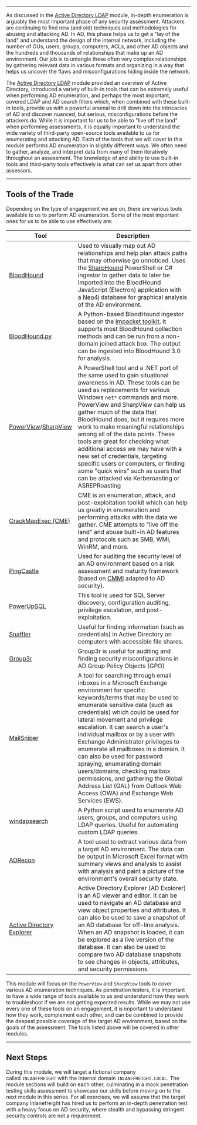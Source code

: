 
---

As discussed in the [Active Directory LDAP](https://academy.hackthebox.com/course/preview/active-directory-ldap) module, in-depth enumeration is arguably the most important phase of any security assessment. Attackers are continuing to find new (and old) techniques and methodologies for abusing and attacking AD. In AD, this phase helps us to get a "lay of the land" and understand the design of the internal network, including the number of OUs, users, groups, computers, ACLs, and other AD objects and the hundreds and thousands of relationships that make up an AD environment. Our job is to untangle these often very complex relationships by gathering relevant data in various formats and organizing in a way that helps us uncover the flaws and misconfigurations hiding inside the network.

The [Active Directory LDAP](https://academy.hackthebox.com/course/preview/active-directory-ldap) module provided an overview of Active Directory, introduced a variety of built-in tools that can be extremely useful when performing AD enumeration, and perhaps the most important, covered LDAP and AD search filters which, when combined with these built-in tools, provide us with a powerful arsenal to drill down into the intricacies of AD and discover nuanced, but serious, misconfigurations before the attackers do. While it is important for us to be able to "live off the land" when performing assessments, it is equally important to understand the wide variety of third-party open-source tools available to us for enumerating and attacking AD. Each of the tools that we will cover in this module performs AD enumeration in slightly different ways. We often need to gather, analyze, and interpret data from many of them iteratively throughout an assessment. The knowledge of and ability to use built-in tools and third-party tools effectively is what can set us apart from other assessors.

---

## Tools of the Trade

Depending on the type of engagement we are on, there are various tools available to us to perform AD enumeration. Some of the most important ones for us to be able to use effectively are:

|**Tool**|**Description**|
|---|---|
|[BloodHound](https://github.com/BloodHoundAD/BloodHound)|Used to visually map out AD relationships and help plan attack paths that may otherwise go unnoticed. Uses the [SharpHound](https://github.com/BloodHoundAD/BloodHound/tree/master/Ingestors) PowerShell or C# ingestor to gather data to later be imported into the BloodHound JavaScript (Electron) application with a [Neo4j](https://github.com/BloodHoundAD/BloodHound/tree/master/Ingestors) database for graphical analysis of the AD environment.|
|[BloodHound.py](https://github.com/fox-it/BloodHound.py)|A Python-based BloodHound ingestor based on the [Impacket toolkit](https://github.com/CoreSecurity/impacket/). It supports most BloodHound collection methods and can be run from a non-domain joined attack box. The output can be ingested into BloodHound 3.0 for analysis.|
|[PowerView](https://github.com/PowerShellMafia/PowerSploit/blob/master/Recon/PowerView.ps1)/[SharpView](https://github.com/dmchell/SharpView)|A PowerShell tool and a .NET port of the same used to gain situational awareness in AD. These tools can be used as replacements for various Windows `net*` commands and more. PowerView and SharpView can help us gather much of the data that BloodHound does, but it requires more work to make meaningful relationships among all of the data points. These tools are great for checking what additional access we may have with a new set of credentials, targeting specific users or computers, or finding some "quick wins" such as users that can be attacked via Kerberoasting or ASREPRoasting|
|[CrackMapExec (CME)](https://github.com/byt3bl33d3r/CrackMapExec)|CME is an enumeration, attack, and post-exploitation toolkit which can help us greatly in enumeration and performing attacks with the data we gather. CME attempts to "live off the land" and abuse built-in AD features and protocols such as SMB, WMI, WinRM, and more.|
|[PingCastle](https://github.com/vletoux/pingcastle)|Used for auditing the security level of an AD environment based on a risk assessment and maturity framework (based on [CMMI](https://en.wikipedia.org/wiki/Capability_Maturity_Model_Integration) adapted to AD security).|
|[PowerUpSQL](https://github.com/NetSPI/PowerUpSQL)|This tool is used for SQL Server discovery, configuration auditing, privilege escalation, and post-exploitation.|
|[Snaffler](https://github.com/SnaffCon/Snaffler)|Useful for finding information (such as credentials) in Active Directory on computers with accessible file shares.|
|[Group3r](https://github.com/Group3r/Group3r)|Group3r is useful for auditing and finding security misconfigurations in AD Group Policy Objects (GPO)|
|[MailSniper](https://github.com/dafthack/MailSniper)|A tool for searching through email inboxes in a Microsoft Exchange environment for specific keywords/terms that may be used to enumerate sensitive data (such as credentials) which could be used for lateral movement and privilege escalation. It can search a user's individual mailbox or by a user with Exchange Administrator privileges to enumerate all mailboxes in a domain. It can also be used for password spraying, enumerating domain users/domains, checking mailbox permissions, and gathering the Global Address List (GAL) from Outlook Web Access (OWA) and Exchange Web Services (EWS).|
|[windapsearch](https://github.com/ropnop/windapsearch)|A Python script used to enumerate AD users, groups, and computers using LDAP queries. Useful for automating custom LDAP queries.|
|[ADRecon](https://github.com/adrecon/ADRecon)|A tool used to extract various data from a target AD environment. The data can be output in Microsoft Excel format with summary views and analysis to assist with analysis and paint a picture of the environment's overall security state.|
|[Active Directory Explorer](https://docs.microsoft.com/en-us/sysinternals/downloads/adexplorer)|Active Directory Explorer (AD Explorer) is an AD viewer and editor. It can be used to navigate an AD database and view object properties and attributes. It can also be used to save a snapshot of an AD database for off-line analysis. When an AD snapshot is loaded, it can be explored as a live version of the database. It can also be used to compare two AD database snapshots to see changes in objects, attributes, and security permissions.|

This module will focus on the `PowerView` and `SharpView` tools to cover various AD enumeration techniques. As penetration testers, it is important to have a wide range of tools available to us and understand how they work to troubleshoot if we are not getting expected results. While we may not use every one of these tools on an engagement, it is important to understand how they work, complement each other, and can be combined to provide the deepest possible coverage of the target AD environment, based on the goals of the assessment. The tools listed above will be covered in other modules.

---

## Next Steps

During this module, we will target a fictional company called `INLANEFREIGHT` with the internal domain `INLANEFREIGHT.LOCAL`. The module sections will build on each other, culminating in a mock penetration testing skills assessment to showcase our skills before moving on to the next module in this series. For all exercises, we will assume that the target company Inlanefreight has hired us to perform an in-depth penetration test with a heavy focus on AD security, where stealth and bypassing stringent security controls are not a requirement.